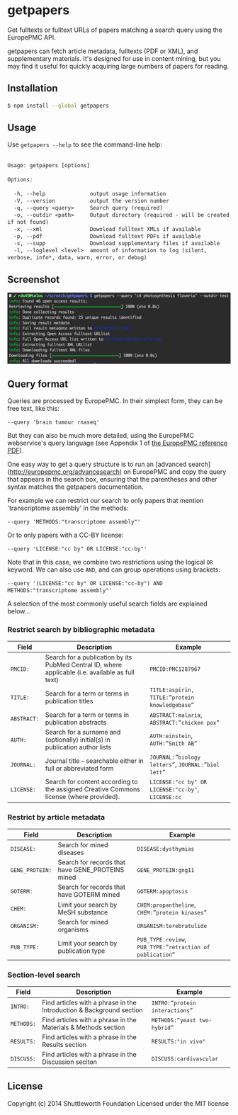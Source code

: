 # getpapers
Get fulltexts or fulltext URLs of papers matching a search query using the EuropePMC API.

getpapers can fetch article metadata, fulltexts (PDF or XML), and supplementary materials. It's designed for use in content mining, but you may find it useful for quickly acquiring large numbers of papers for reading. 

## Installation

```bash
$ npm install --global getpapers
```

## Usage

Use `getpapers --help` to see the command-line help:

```

Usage: getpapers [options]

Options:

  -h, --help              output usage information
  -V, --version           output the version number
  -q, --query <query>     Search query (required)
  -o, --outdir <path>     Output directory (required - will be created if not found)
  -x, --xml               Download fulltext XMLs if available
  -p, --pdf               Download fulltext PDFs if available
  -s, --supp              Download supplementary files if available
  -l, --loglevel <level>  amount of information to log (silent, verbose, info*, data, warn, error, or debug)

```

## Screenshot

![screenshot](https://raw.githubusercontent.com/ContentMine/getpapers/master/docs/screenshot.png)

## Query format

Queries are processed by EuropePMC. In their simplest form, they can be free text, like this:

```
--query 'brain tumour rnaseq'
```

But they can also be much more detailed, using the EuropePMC webservice's query language (see Appendix 1 of [the EuropePMC reference PDF](http://europepmc.org/docs/EBI_Europe_PMC_Web_Service_Reference.pdf)). 

One easy way to get a query structure is to run an [advanced search] (http://europepmc.org/advancesearch) on EuropePMC and copy the query that appears in the search box, ensuring that the parentheses and other syntax matches the getpapers documentation.

For example we can restrict our search to only papers that mention 'transcriptome assembly' in the methods:

```
--query 'METHODS:"transcriptome assembly"'
```

Or to only papers with a CC-BY license:

```
--query 'LICENSE:"cc by" OR LICENSE:"cc-by"'
```

Note that in this case, we combine two restrictions using the logical `OR` keyword. We can also use `AND`, and can group operations using brackets:

```
--query '(LICENSE:"cc by" OR LICENSE:"cc-by") AND METHODS:"transcriptome assembly"'
```

A selection of the most commonly useful search fields are explained below...

### Restrict search by bibliographic metadata

| Field     | Description                                                                                       | Example                                                                                            |
|-----------|---------------------------------------------------------------------------------------------------|----------------------------------------------------------------------------------------------------|
| `PMCID:`    | Search for a publication by its PubMed Central ID, where applicable (i.e. available as full text) | `PMCID:PMC1287967`                                                                                   |
| `TITLE:`    | Search for a term or terms in publication titles                                                  | `TITLE:aspirin, TITLE:”protein knowledgebase”`                                                       |
| `ABSTRACT:` | Search for a term or terms in publication abstracts                                               | `ABSTRACT:malaria`, `ABSTRACT:”chicken pox”`                                                           |
| `AUTH:`     | Search for a surname and (optionally) initial(s) in publication author lists                      | `AUTH:einstein`, `AUTH:”Smith AB”`                                                                     |
| `JOURNAL:`  | Journal title – searchable either in full or abbreviated form                                     | `JOURNAL:”biology letters”`, `JOURNAL:”biol lett”`                                                     |
| `LICENSE:`  | Search for content according to the assigned Creative Commons license (where provided).           | `LICENSE:"cc by" OR LICENSE:"cc-by"`, `LICENSE:cc` |

### Restrict by article metadata

| Field         | Description                                      | Example                                               |
|---------------|--------------------------------------------------|-------------------------------------------------------|
| `DISEASE:`      | Search for mined diseases                        | `DISEASE:dysthymias`                                    |
| `GENE_PROTEIN:` | Search for records that have GENE_PROTEINS mined | `GENE_PROTEIN:gng11`                                    |
| `GOTERM:`       | Search for records that have GOTERM mined        | `GOTERM:apoptosis`                                      |
| `CHEM:`         | Limit your search by MeSH substance              | `CHEM:propantheline`, `CHEM:”protein kinases”`            |
| `ORGANISM:`     | Search for mined organisms                       | `ORGANISM:terebratulide`                                |
| `PUB_TYPE:`     | Limit your search by publication type            | `PUB_TYPE:review`, `PUB_TYPE:”retraction of publication”` |

### Section-level search

| Field      | Description                                                          | Example                        |
|------------|----------------------------------------------------------------------|--------------------------------|
| `INTRO:`   | Find articles with a phrase in the Introduction & Background section | `INTRO:“protein interactions”` |
| `METHODS:` | Find articles with a phrase in the Materials & Methods section       |  `METHODS:“yeast two-hybrid”`  |
| `RESULTS:` | Find articles with a phrase in the Results section                   | `RESULTS:"in vivo"`            |
| `DISCUSS:` | Find articles with a phrase in the Discussion seciton                | `DISCUSS:cardivascular`        |


## License

Copyright (c) 2014 Shuttleworth Foundation
Licensed under the MIT license
